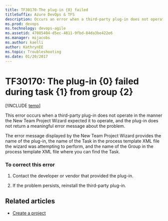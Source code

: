 ```yaml
---
title: TF30170-The plug-in {0} failed 
titleSuffix: Azure DevOps & TFS
description: Occurs an error when a third-party plug-in does not operate in the manner the New Team Project Wizard expected it to operate.
ms.prod: devops
ms.technology: devops-agile
ms.assetid: 47085404-d5ec-4811-9fbd-84da3be422e6
ms.manager: mijacobs
ms.author: kaelli
author: KathrynEE
ms.topic: Troubleshooting
ms.date: 01/20/2017
---
```


# TF30170: The plug-in {0} failed during task {1} from group {2}

[!INCLUDE [temp](../../_shared/version-vsts-tfs-all-versions.md)]

This error occurs when a third-party plug-in does not operate in the manner the New Team Project Wizard expected it to operate, and the plug-in does not return a meaningful error message about the problem.  
  
 The error message displayed by the New Team Project Wizard provides the name of the plug-in, the name of the Task in the process template XML file the wizard was attempting to perform, and the name of the Group in the process template XML file where you can find the Task.  
  
### To correct this error  
  
1.  Contact the developer or vendor that provided the plug-in.  
  
2.  If the problem persists, reinstall the third-party plug-in.  
    
## Related articles 
- [Create a project](../../organizations/projects/create-project.md)